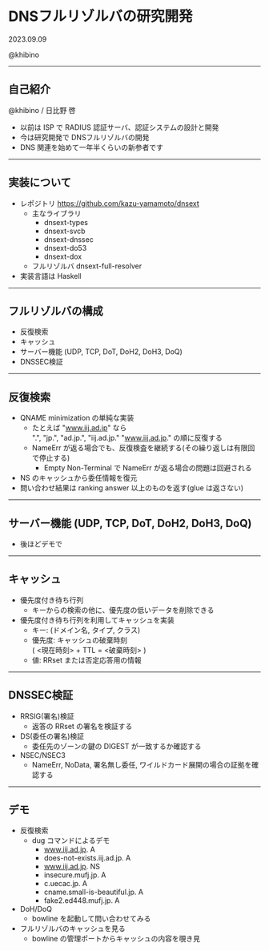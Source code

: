 # DNSフルリゾルバの研究開発

2023.09.09

@khibino

----

## 自己紹介

@khibino / 日比野 啓

* 以前は ISP で RADIUS 認証サーバ、認証システムの設計と開発
* 今は研究開発で DNSフルリゾルバの開発
* DNS 関連を始めて一年半くらいの新参者です

----

## 実装について

* レポジトリ https://github.com/kazu-yamamoto/dnsext
    * 主なライブラリ
        * dnsext-types
        * dnsext-svcb
        * dnsext-dnssec
        * dnsext-do53
        * dnsext-dox
    * フルリゾルバ dnsext-full-resolver
* 実装言語は Haskell

----

## フルリゾルバの構成

* 反復検索
* キャッシュ
* サーバー機能 (UDP, TCP, DoT, DoH2, DoH3, DoQ)
* DNSSEC検証

----

## 反復検索

* QNAME minimization の単純な実装
   * たとえば "www.iij.ad.jp" なら <br>
     ".", "jp.", "ad.jp.", "iij.ad.jp." "www.iij.ad.jp." の順に反復する
   * NameErr が返る場合でも、反復検査を継続する(その繰り返しは有限回で停止する)
       * Empty Non-Terminal で NameErr が返る場合の問題は回避される
* NS のキャッシュから委任情報を復元
* 問い合わせ結果は ranking answer 以上のものを返す(glue は返さない)

----

## サーバー機能 (UDP, TCP, DoT, DoH2, DoH3, DoQ)

* 後ほどデモで

----

## キャッシュ

* 優先度付き待ち行列
  * キーからの検索の他に、優先度の低いデータを削除できる
* 優先度付き待ち行列を利用してキャッシュを実装
  * キー: (ドメイン名, タイプ, クラス)
  * 優先度: キャッシュの破棄時刻 <br> ( <現在時刻> + TTL = <破棄時刻> )
  * 値: RRset または否定応答用の情報

----

## DNSSEC検証

* RRSIG(署名)検証
    * 返答の RRset の署名を検証する
* DS(委任の署名)検証
    * 委任先のゾーンの鍵の DIGEST が一致するか確認する
* NSEC/NSEC3
    * NameErr, NoData, 署名無し委任, ワイルドカード展開の場合の証拠を確認する

----

## デモ

* 反復検索
    * dug コマンドによるデモ
	    * www.iij.ad.jp. A
	    * does-not-exists.iij.ad.jp. A
	    * www.iij.ad.jp. NS
	    * insecure.mufj.jp. A
	    * c.uecac.jp. A
		* cname.small-is-beautiful.jp. A
	    * fake2.ed448.mufj.jp. A
* DoH/DoQ
    * bowline を起動して問い合わせてみる
* フルリゾルバのキャッシュを見る
    * bowline の管理ポートからキャッシュの内容を覗き見
